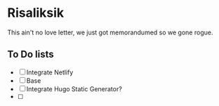 # Risaliksik

This ain't no love letter, we just got memorandumed so we gone rogue.

## To Do lists
- [ ] Integrate Netlify 
- [ ] Base
- [ ] Integrate Hugo Static Generator?
- [ ] 

<!--
**risaliksik/risaliksik** is a ✨ _special_ ✨ repository because its `README.md` (this file) appears on your GitHub profile.

Here are some ideas to get you started:

- 🔭 I’m currently working on ...
- 🌱 I’m currently learning ...
- 👯 I’m looking to collaborate on ...
- 🤔 I’m looking for help with ...
- 💬 Ask me about ...
- 📫 How to reach me: ...
- 😄 Pronouns: ...
- ⚡ Fun fact: ...
-->
